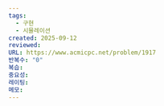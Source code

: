 ```yaml
---
tags:
  - 구현
  - 시뮬레이션
created: 2025-09-12
reviewed:
URL: https://www.acmicpc.net/problem/1917
반복수: "0"
복습:
중요성:
레이팅:
메모:
---
```

